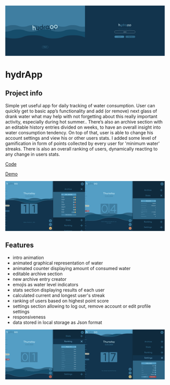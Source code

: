 ![website screenshot](assets/markdown/markdown_1.jpg)

# hydrApp

## Project info
Simple yet useful app for daily tracking of water consumption. User can quickly get to basic app’s functionality and add (or remove) next glass of drank water what may help with not forgetting about this really important activity, especially during hot summer.. There’s also an archive section with an editable history entries divided on weeks, to have an overall insight into water consumption tendency. On top of that, user is able to change his account settings and view his or other users stats. I added some level of gamification in form of points collected by every user for 'minimum water' streaks. There is also an overall ranking of users, dynamically reacting to any change in users stats.

[Code](https://github.com/jchojna/hydrApp/tree/master)

[Demo](https://jchojna.github.io/hydrApp/)

![website screenshot](assets/markdown/markdown_2.jpg)

## Features

* intro animation
* animated graphical representation of water
* animated counter displaying amount of consumed water
* editable archive section
* new archive entry creator
* emojis as water level indicators
* stats section displaying results of each user
* calculated current and longest user's streak
* ranking of users based on highest point score 
* settings section allowing to log out, remove account or edit profile settings
* responsiveness
* data stored in local storage as Json format

![website screenshot](assets/markdown/markdown_3.jpg)